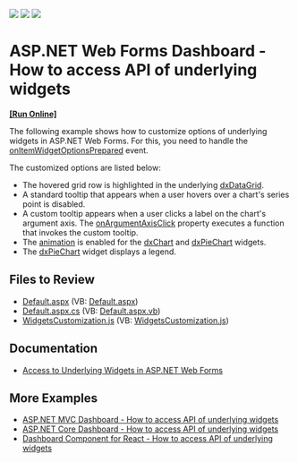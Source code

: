<!-- default badges list -->
![](https://img.shields.io/endpoint?url=https://codecentral.devexpress.com/api/v1/VersionRange/128580039/21.1.3%2B)
[![](https://img.shields.io/badge/Open_in_DevExpress_Support_Center-FF7200?style=flat-square&logo=DevExpress&logoColor=white)](https://supportcenter.devexpress.com/ticket/details/T492396)
[![](https://img.shields.io/badge/📖_How_to_use_DevExpress_Examples-e9f6fc?style=flat-square)](https://docs.devexpress.com/GeneralInformation/403183)
<!-- default badges end -->

# ASP.NET Web Forms Dashboard - How to access API of underlying widgets
<!-- run online -->
**[[Run Online]](https://codecentral.devexpress.com/128580039/)**
<!-- run online end -->


The following example shows how to customize options of underlying widgets in ASP.NET Web Forms. For this, you need to handle the [onItemWidgetOptionsPrepared](https://docs.devexpress.com/Dashboard/js-DevExpress.Dashboard.ViewerApiExtensionOptions?p=netframework#js_devexpress_dashboard_viewerapiextensionoptions_onitemwidgetoptionsprepared) event.

The customized options are listed below:

- The hovered grid row is highlighted in the underlying [dxDataGrid](https://js.devexpress.com/DevExtreme/ApiReference/UI_Components/dxDataGrid/).
- A standard tooltip that appears when a user hovers over a chart's series point is disabled. 
- A custom tooltip appears when a user clicks a label on the chart's argument axis. The [onArgumentAxisClick](https://js.devexpress.com/DevExtreme/ApiReference/UI_Components/dxChart/Configuration/#onArgumentAxisClick) property executes a function that invokes the custom tooltip.
- The [animation](https://js.devexpress.com/DevExtreme/ApiReference/UI_Components/dxChart/Configuration/animation/) is enabled for the [dxChart](https://js.devexpress.com/DevExtreme/ApiReference/UI_Components/dxChart/) and [dxPieChart](https://js.devexpress.com/DevExtreme/ApiReference/UI_Components/dxPieChart/) widgets.
- The [dxPieChart](https://js.devexpress.com/DevExtreme/ApiReference/UI_Components/dxPieChart/) widget displays a legend.

## Files to Review

* [Default.aspx](./CS/ASPxDashboard_UnderlyingWidgets/Default.aspx) (VB: [Default.aspx](./VB/ASPxDashboard_UnderlyingWidgets/Default.aspx))
* [Default.aspx.cs](./CS/ASPxDashboard_UnderlyingWidgets/Default.aspx.cs) (VB: [Default.aspx.vb](./VB/ASPxDashboard_UnderlyingWidgets/Default.aspx.vb))
* [WidgetsCustomization.js](./CS/ASPxDashboard_UnderlyingWidgets/Scripts/WidgetsCustomization.js) (VB: [WidgetsCustomization.js](./VB/ASPxDashboard_UnderlyingWidgets/Scripts/WidgetsCustomization.js))

## Documentation

- [Access to Underlying Widgets in ASP.NET Web Forms](https://docs.devexpress.com/Dashboard/117573/web-dashboard/aspnet-web-forms-dashboard-control/access-to-underlying-widgets)

## More Examples

- [ASP.NET MVC Dashboard - How to access API of underlying widgets](https://github.com/DevExpress-Examples/asp-net-mvc-dashboard-underlying-widgets-api)
- [ASP.NET Core Dashboard - How to access API of underlying widgets](https://github.com/DevExpress-Examples/asp-net-core-dashboard-underlying-widgets-api)
- [Dashboard Component for React - How to access API of underlying widgets](https://github.com/DevExpress-Examples/dashboard-react-underlying-widgets-api)
